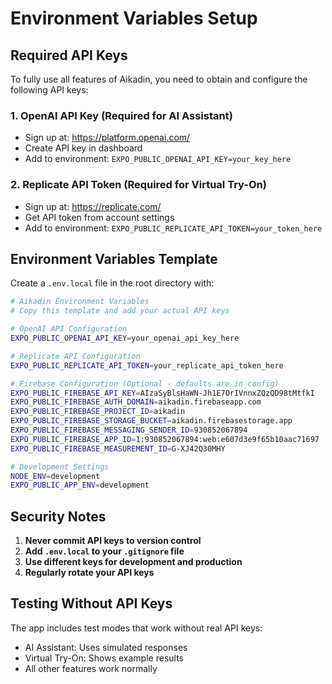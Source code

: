 # Environment Variables Setup

## Required API Keys

To fully use all features of Aikadin, you need to obtain and configure the following API keys:

### 1. OpenAI API Key (Required for AI Assistant)
- Sign up at: https://platform.openai.com/
- Create API key in dashboard
- Add to environment: `EXPO_PUBLIC_OPENAI_API_KEY=your_key_here`

### 2. Replicate API Token (Required for Virtual Try-On)
- Sign up at: https://replicate.com/
- Get API token from account settings
- Add to environment: `EXPO_PUBLIC_REPLICATE_API_TOKEN=your_token_here`

## Environment Variables Template

Create a `.env.local` file in the root directory with:

```bash
# Aikadin Environment Variables
# Copy this template and add your actual API keys

# OpenAI API Configuration
EXPO_PUBLIC_OPENAI_API_KEY=your_openai_api_key_here

# Replicate API Configuration  
EXPO_PUBLIC_REPLICATE_API_TOKEN=your_replicate_api_token_here

# Firebase Configuration (Optional - defaults are in config)
EXPO_PUBLIC_FIREBASE_API_KEY=AIzaSyBlsHaWN-Jh1E7OrIVnnxZQzQD98tMtfkI
EXPO_PUBLIC_FIREBASE_AUTH_DOMAIN=aikadin.firebaseapp.com
EXPO_PUBLIC_FIREBASE_PROJECT_ID=aikadin
EXPO_PUBLIC_FIREBASE_STORAGE_BUCKET=aikadin.firebasestorage.app
EXPO_PUBLIC_FIREBASE_MESSAGING_SENDER_ID=930852067894
EXPO_PUBLIC_FIREBASE_APP_ID=1:930852067894:web:e607d3e9f65b10aac71697
EXPO_PUBLIC_FIREBASE_MEASUREMENT_ID=G-XJ42Q30MHY

# Development Settings
NODE_ENV=development
EXPO_PUBLIC_APP_ENV=development
```

## Security Notes

1. **Never commit API keys to version control**
2. **Add `.env.local` to your `.gitignore` file**
3. **Use different keys for development and production**
4. **Regularly rotate your API keys**

## Testing Without API Keys

The app includes test modes that work without real API keys:
- AI Assistant: Uses simulated responses
- Virtual Try-On: Shows example results
- All other features work normally 